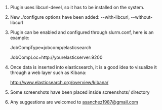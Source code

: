 1. Plugin uses libcurl-devel, so it has to be installed on the system.

2. New ./configure options have been added: --with-libcurl, --without-libcurl

3. Plugin can be enabled and configured through slurm.conf, here is an example:

    JobCompType=jobcomp/elasticsearch
    
    JobCompLoc=http://yourelasticserver:9200
  
4. Once data is inserted into elasticsearch, it is a good idea to visualize
it through a web layer such as Kibana:

    http://www.elasticsearch.org/overview/kibana/
    
5. Some screenshots have been placed inside screenshots/ directory

6. Any suggestions are welcomed to asanchez1987@gmail.com
